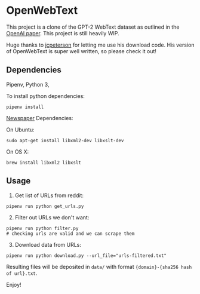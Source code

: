 # OpenWebText

This project is a clone of the GPT-2 WebText dataset as outlined in the [OpenAI paper](https://d4mucfpksywv.cloudfront.net/better-language-models/language_models_are_unsupervised_multitask_learners.pdf). This project is still heavily WIP.

Huge thanks to [jcpeterson](https://github.com/jcpeterson/openwebtext) for letting me use his download code. His version of OpenWebText is super well written, so please check it out!

## Dependencies

Pipenv, Python 3,

To install python dependencies:
```
pipenv install
```

[Newspaper](https://github.com/codelucas/newspaper#get-it-now) Dependencies:

On Ubuntu:
```
sudo apt-get install libxml2-dev libxslt-dev
```
On OS X:
```
brew install libxml2 libxslt
```
## Usage


1. Get list of URLs from reddit:


```
pipenv run python get_urls.py
```

2. Filter out URLs we don't want:

```
pipenv run python filter.py
# checking urls are valid and we can scrape them
```

3. Download data from URLs:

```
pipenv run python download.py --url_file="urls-filtered.txt"
```

Resulting files will be deposited in `data/` with format `{domain}-{sha256 hash of url}.txt`.

Enjoy!

